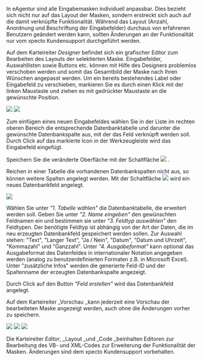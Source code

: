 In eAgentur sind alle Eingabemasken individuell anpassbar. Dies bezieht sich nicht nur auf das Layout der Masken, sondern erstreckt sich auch auf die damit
verknüpfte Funktionalität. Während das Layout (Anzahl, Anordnung und Beschriftung der Eingabefelder) durchaus von erfahrenen Benutzern
geändert werden kann, sollten Änderungen an der Funktionalität nur vom xpecto Kundensupport durchgeführt werden.

Auf dem Karteireiter _Designer_ befindet sich ein grafischer Editor zum Bearbeiten des Layouts der selektierten Maske. Eingabefelder, Auswahllisten
sowie Buttons etc. können mit Hilfe des Designers problemlos verschoben werden und somit das Gesamtbild der Maske nach Ihren Wünschen angepasst
werden. Um ein bereits bestehendes Label oder Eingabefeld zu verschieben, markieren Sie es durch einen Klick mit der linken Maustaste und ziehen es mit
gedrückter Maustaste an die gewünschte Position.

![](img/clip_image198.png)
![](img/clip_image200.png)

Zum einfügen eines neuen Eingabefeldes wählen Sie in der Liste im rechten oberen Bereich die entsprechende Datenbanktabelle und darunter die
gewünschte Datenbankspalte aus, mit der das Feld verknüpft werden soll. Durch Click auf das markierte Icon in der Werkzeugleiste wird das
Eingabefeld eingefügt.

Speichern Sie die veränderte Oberfläche mit der Schaltfläche
![](img/clip_image201.png)
.

Reichen in einer Tabelle die vorhandenen Datenbankspalten nicht aus, so können weitere Spalten angelegt werden. Mit der Schaltfläche
![](img/clip_image202.png)
wird ein neues Datenbankfeld angelegt.

![](img/clip_image203.png)

Wählen Sie unter _"1. Tabelle wählen"_ die Datenbanktabelle, die erweitert werden soll. Geben Sie unter	_"2. Name eingeben"_ den gewünschten Feldnamen ein und bestimmen sie unter _"3. Feldtyp auswählen"_ den Feldtypen. Der
benötigte Feldtyp ist abhängig von der Art der Daten, die im neu erzeugten Datenbankfeld gespeichert werden sollen. Zur Auswahl stehen:
"Text", "Langer Text", "Ja / Nein", "Datum", "Datum und Uhrzeit", "Kommazahl" und "Ganzzahl". Unter	_"4. Ausgabeformat"_ kann optional das Ausgabeformat des Datenfeldes in internationaler Notation angegeben werden (analog zu
benutzerdefinierten Formaten z.B. in Microsoft Excel). Unter "zusätzliche Infos" werden die generierte Feld-ID und der Spaltenname der erzeugten
Datenbankspalte angezeigt.

Durch Click auf den Button _"Feld erstellen"_ wird das Datenbankfeld angelegt.

Auf dem Karteireiter _Vorschau _kann jederzeit eine Vorschau der bearbeiteten Maske angezeigt werden, auch ohne die Änderungen vorher zu
speichern.

![](img/clip_image204.png)
![](img/clip_image205.png)
![](img/clip_image207.png)

Die Karteireiter _Editor_, _Layout _und _Code _beinhalten Editoren zur Bearbeitung des VB- und XML-Codes zur Erweiterung der
Funktionalität der Masken. Änderungen sind dem xpecto Kundensupport vorbehalten.
